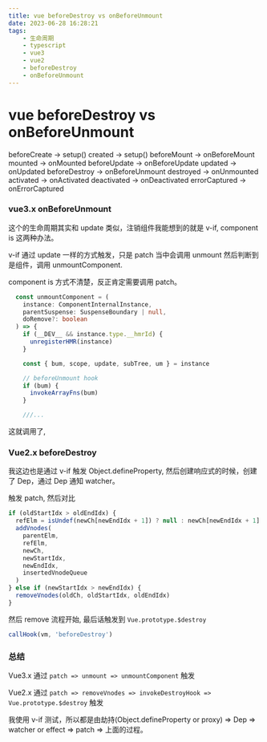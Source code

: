 ```yaml
---
title: vue beforeDestroy vs onBeforeUnmount
date: 2023-06-28 16:28:21
tags: 
    - 生命周期
    - typescript
    - vue3
    - vue2
    - beforeDestroy
    - onBeforeUnmount
---
```


# vue beforeDestroy vs onBeforeUnmount

beforeCreate -> setup()
created -> setup()
beforeMount -> onBeforeMount
mounted -> onMounted
beforeUpdate -> onBeforeUpdate
updated -> onUpdated
beforeDestroy -> onBeforeUnmount
destroyed -> onUnmounted
activated -> onActivated
deactivated -> onDeactivated
errorCaptured -> onErrorCaptured

### vue3.x onBeforeUnmount


这个的生命周期其实和 update 类似，注销组件我能想到的就是 v-if, component is 这两种办法。

v-if 通过 update 一样的方式触发，只是 patch 当中会调用 unmount 然后判断到是组件，调用 unmountComponent.

component is 方式不清楚，反正肯定需要调用 patch。

```ts
  const unmountComponent = (
    instance: ComponentInternalInstance,
    parentSuspense: SuspenseBoundary | null,
    doRemove?: boolean
  ) => {
    if (__DEV__ && instance.type.__hmrId) {
      unregisterHMR(instance)
    }

    const { bum, scope, update, subTree, um } = instance

    // beforeUnmount hook
    if (bum) {
      invokeArrayFns(bum)
    }

    ///...
```

这就调用了, 

### Vue2.x beforeDestroy

我这边也是通过 v-if 触发 Object.defineProperty, 然后创建响应式的时候，创建了 Dep，通过 Dep 通知 watcher。

触发 patch, 然后对比

```ts
if (oldStartIdx > oldEndIdx) {
  refElm = isUndef(newCh[newEndIdx + 1]) ? null : newCh[newEndIdx + 1].elm
  addVnodes(
    parentElm,
    refElm,
    newCh,
    newStartIdx,
    newEndIdx,
    insertedVnodeQueue
  )
} else if (newStartIdx > newEndIdx) {
  removeVnodes(oldCh, oldStartIdx, oldEndIdx)
}
```

然后 remove 流程开始, 最后话触发到 `Vue.prototype.$destroy`

```ts
callHook(vm, 'beforeDestroy')
```

### 总结

Vue3.x 通过 `patch => unmount => unmountComponent` 触发

Vue2.x 通过 `patch => removeVnodes => invokeDestroyHook => Vue.prototype.$destroy` 触发

我使用 v-if 测试，所以都是由劫持(Object.defineProperty or proxy) => Dep => watcher or effect => patch => 上面的过程。

